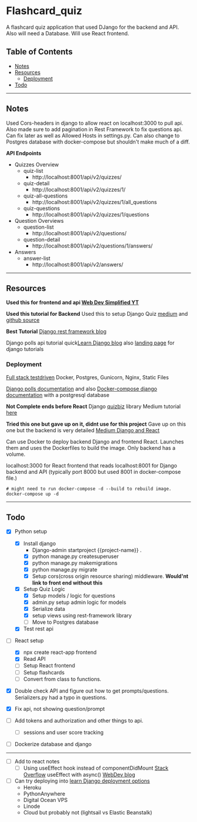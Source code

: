 # Flashcard_quiz
A flashcard quiz application that used DJango for the backend and API. Also will need a Database. Will use React frontend.


## Table of Contents
* [Notes](#notes)
* [Resources](#resources)
    * [Deployment](#deployment)
* [Todo](#todo)


---
## Notes
Used Cors-headers in django to allow react on localhost:3000 to pull api. Also made sure to add pagination in Rest Framework to fix questions api. Can fix later as well as Allowed Hosts in settings.py. Can also change to Postgres database with docker-compose but shouldn't make much of a diff.


**API Endpoints**
* Quizzes Overview 
    * quiz-list
        * http://localhost:8001/api/v2/quizzes/
    * quiz-detail
        * http://localhost:8001/api/v2/quizzes/1/
    * quiz-all-questions
        * http://localhost:8001/api/v2/quizzes/1/all_questions
    * quiz-questions
        * http://localhost:8001/api/v2/quizzes/1/questions
* Question Overviews
    * question-list
        * http://localhost:8001/api/v2/questions/
    * question-detail
        * http://localhost:8001/api/v2/questions/1/answers/
* Answers 
    * answer-list
        * http://localhost:8001/api/v2/answers/



---
## Resources
**Used this for frontend and api [Web Dev Simplified YT](https://www.youtube.com/watch?v=hEtZ040fsD8&t=2098s)**


**Used this tutorial for Backend**
Used this to setup Django Quiz [medium](https://medium.com/swlh/overview-building-a-full-stack-quiz-app-with-django-and-react-57fd07449e2f) and [github source](https://github.com/izennn/udemy-quiz-izen)


**Best Tutorial**
[Django rest framework blog](https://wsvincent.com/django-rest-framework-react-tutorial/) 


Django polls api tutorial quick[Learn Django blog](https://learndjango.com/tutorials/django-polls-tutorial-api) also [landing page](https://learndjango.com/tutorials/) for django tutorials


### Deployment
[Full stack testdriven](https://testdriven.io/blog/dockerizing-django-with-postgres-gunicorn-and-nginx/#postgres) Docker, Postgres, Gunicorn, Nginx, Static Files


[Django polls documentation](https://docs.djangoproject.com/en/3.1/intro/tutorial01/#the-development-server) and also [Docker-compose django documentation](https://docs.docker.com/compose/django/) with a postgresql database


**Not Complete ends before React**
Django [quizbiz](https://github.com/jayndu/QuizzBizz) library Medium tutorial [here](https://medium.com/codetensor/create-a-quiz-application-with-django-rest-framework-react-redux-part-one-f0fcae5103fd)


**Tried this one but gave up on it, didnt use for this project**
Gave up on this one but the backend is very detailed [Medium Django and React](https://medium.com/swlh/how-to-deploy-django-rest-framework-and-react-redux-application-with-docker-fa902a611abf)


Can use Docker to deploy backend Django and frontend React. Launches them and uses the Dockerfiles to build the image. Only backend has a volume. <br>

localhost:3000 for React frontend that reads 
localhost:8001 for Django backend and API (typically port 8000 but used 8001 in docker-compose file.)
```
# might need to run docker-compose -d --build to rebuild image.
docker-compose up -d 
```




---
## Todo
* [x] Python setup
    * [x] Install django
        * Django-admin startproject {{project-name}} .
        * [x] python manage.py createsuperuser
        * [x] python manage.py makemigrations
        * [x] python manage.py migrate
        * [x] Setup cors(cross origin resource sharing) middleware. <b>Would'nt link to front end without this</b>
    * [x] Setup Quiz Logic 
        * [x] Setup models / logic for questions
        * [x] admin.py setup admin logic for models
        * [x] Serialize data
        * [x] setup views using rest-framework library
        * [ ] Move to Postgres database 
    * [x] Test rest api
* [ ] React setup
    * [x] npx create react-app frontend
    * [x] Read API
    * [ ] Setup React frontend
    * [ ] Setup flashcards 
    * [ ] Convert from class to functions. 
* [x] Double check API and figure out how to get prompts/questions. Serializers.py had a typo in questions. 
* [x] Fix api, not showing question/prompt
* [ ] Add tokens and authorization and other things to api.
    * [ ] sessions and user score tracking 
* [ ] Dockerize database and django


---
* [ ] Add to react notes
    * [ ] Using useEffect hook instead of componentDidMount [Stack Overflow](https://stackoverflow.com/questions/53945763/componentdidmount-equivalent-on-a-react-function-hooks-component) useEffect with async() [WebDev blog](https://thewebdev.info/2020/05/05/react-hooks-equivalent-of-componentdidmount/)
* [ ] Can try deploying into [learn Django deployment options](https://learndjango.com/tutorials/django-hosting-deployment-options) 
    * Heroku
    * PythonAnywhere
    * Digital Ocean VPS
    * Linode 
    * Cloud but probably not (lightsail vs Elastic Beanstalk)
